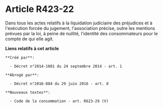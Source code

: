 # Article R423-22

Dans tous les actes relatifs à la liquidation judiciaire des préjudices et à l'exécution forcée du jugement, l'association
précise, outre les mentions prévues par la loi, à peine de nullité, l'identité des consommateurs pour le compte de qui elle
agit.

**Liens relatifs à cet article**

	**Créé par**:

	  - Décret n°2014-1081 du 24 septembre 2014 - art. 1

	**Abrogé par**:

	  - Décret n°2016-884 du 29 juin 2016 - art. 8

	**Nouveaux textes**:

	  - Code de la consommation - art. R623-29 (V)
